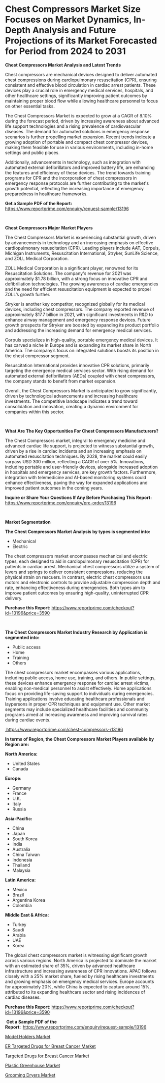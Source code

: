 <p><h1>Chest Compressors Market Size Focuses on Market Dynamics, In-Depth Analysis and Future Projections of its Market Forecasted for Period from 2024 to 2031</h1></p><p><strong>Chest Compressors Market Analysis and Latest Trends</strong></p>
<p><p>Chest compressors are mechanical devices designed to deliver automated chest compressions during cardiopulmonary resuscitation (CPR), ensuring consistent and effective blood circulation in cardiac arrest patients. These devices play a crucial role in emergency medical services, hospitals, and other healthcare settings, significantly improving patient outcomes by maintaining proper blood flow while allowing healthcare personnel to focus on other essential tasks.</p><p>The Chest Compressors Market is expected to grow at a CAGR of 8.10% during the forecast period, driven by increasing awareness about advanced life support technologies and a rising prevalence of cardiovascular diseases. The demand for automated solutions in emergency response scenarios is further propelling market expansion. Recent trends indicate a growing adoption of portable and compact chest compressor devices, making them feasible for use in various environments, including in-home settings and public places. </p><p>Additionally, advancements in technology, such as integration with automated external defibrillators and improved battery life, are enhancing the features and efficiency of these devices. The trend towards training programs for CPR and the incorporation of chest compressors in emergency response protocols are further contributing to the market's growth potential, reflecting the increasing importance of emergency preparedness in healthcare frameworks.</p></p>
<p><strong>Get a Sample PDF of the Report:&nbsp;</strong> <a href="https://www.reportprime.com/enquiry/request-sample/13196?utm_campaign=96&utm_medium=2&utm_source=Github&utm_content=ia&utm_term=25112024&utm_id=chest-compressors">https://www.reportprime.com/enquiry/request-sample/13196</a></p>
<p>&nbsp;</p>
<p><strong>Chest Compressors Major Market Players</strong></p>
<p><p>The Chest Compressors Market is experiencing substantial growth, driven by advancements in technology and an increasing emphasis on effective cardiopulmonary resuscitation (CPR). Leading players include AAT, Corpuls, Michigan Instruments, Resuscitation International, Stryker, SunLife Science, and ZOLL Medical Corporation.</p><p>ZOLL Medical Corporation is a significant player, renowned for its Resuscitation Solutions. The company's revenue for 2021 was approximately $1.78 billion, with a strong focus on innovative CPR and defibrillation technologies. The growing awareness of cardiac emergencies and the need for efficient resuscitation equipment is expected to propel ZOLL’s growth further.</p><p>Stryker is another key competitor, recognized globally for its medical devices, including chest compressors. The company reported revenue of approximately $17.7 billion in 2021, with significant investments in R&D to enhance airway management and emergency response devices. Future growth prospects for Stryker are boosted by expanding its product portfolio and addressing the increasing demand for emergency medical services.</p><p>Corpuls specializes in high-quality, portable emergency medical devices. It has carved a niche in Europe and is expanding its market share in North America. The company’s focus on integrated solutions boosts its position in the chest compressor segment.</p><p>Resuscitation International provides innovative CPR solutions, primarily targeting the emergency medical services sector. With rising demand for automated external defibrillators (AEDs) coupled with chest compressors, the company stands to benefit from market expansion.</p><p>Overall, the Chest Compressors Market is anticipated to grow significantly, driven by technological advancements and increasing healthcare investments. The competitive landscape indicates a trend toward consolidation and innovation, creating a dynamic environment for companies within this sector.</p></p>
<p>&nbsp;</p>
<p><strong>What Are The Key Opportunities For Chest Compressors Manufacturers?</strong></p>
<p><p>The Chest Compressors market, integral to emergency medicine and advanced cardiac life support, is projected to witness substantial growth, driven by a rise in cardiac incidents and an increasing emphasis on automated resuscitation techniques. By 2028, the market could easily surpass USD 300 million, reflecting a CAGR of over 5%. Innovations, including portable and user-friendly devices, alongside increased adoption in hospitals and emergency services, are key growth factors. Furthermore, integration with telemedicine and AI-based monitoring systems could enhance effectiveness, paving the way for expanded applications and improved patient outcomes in the coming years.</p></p>
<p><strong>Inquire or Share Your Questions If Any Before Purchasing This Report:</strong> <a href="https://www.reportprime.com/enquiry/pre-order/13196?utm_campaign=96&utm_medium=2&utm_source=Github&utm_content=ia&utm_term=25112024&utm_id=chest-compressors">https://www.reportprime.com/enquiry/pre-order/13196</a></p>
<p>&nbsp;</p>
<p><strong>Market Segmentation</strong></p>
<p><strong>The Chest Compressors Market Analysis by types is segmented into:</strong></p>
<p><ul><li>Mechanical</li><li>Electric</li></ul></p>
<p><p>The chest compressors market encompasses mechanical and electric types, each designed to aid in cardiopulmonary resuscitation (CPR) for patients in cardiac arrest. Mechanical chest compressors utilize a system of levers and springs to deliver consistent compressions, reducing the physical strain on rescuers. In contrast, electric chest compressors use motors and electronic controls to provide adjustable compression depth and rate, enhancing effectiveness during emergencies. Both types aim to improve patient outcomes by ensuring high-quality, uninterrupted CPR delivery.</p></p>
<p><strong>Purchase this Report:&nbsp;</strong><a href="https://www.reportprime.com/checkout?id=13196&price=3590&utm_campaign=96&utm_medium=2&utm_source=Github&utm_content=ia&utm_term=25112024&utm_id=chest-compressors">https://www.reportprime.com/checkout?id=13196&price=3590</a></p>
<p>&nbsp;</p>
<p><strong>The Chest Compressors Market Industry Research by Application is segmented into:</strong></p>
<p><ul><li>Public access</li><li>Home</li><li>Training</li><li>Others</li></ul></p>
<p><p>The chest compressors market encompasses various applications, including public access, home use, training, and others. In public settings, these devices enhance emergency response for cardiac arrest victims, enabling non-medical personnel to assist effectively. Home applications focus on providing life-saving support to individuals during emergencies. Training applications involve educating healthcare professionals and laypersons in proper CPR techniques and equipment use. Other market segments may include specialized healthcare facilities and community programs aimed at increasing awareness and improving survival rates during cardiac events.</p></p>
<p><a href="https://www.reportprime.com/chest-compressors-r13196?utm_campaign=96&utm_medium=2&utm_source=Github&utm_content=ia&utm_term=25112024&utm_id=chest-compressors">&nbsp;https://www.reportprime.com/chest-compressors-r13196</a></p>
<p><strong>In terms of Region, the Chest Compressors Market Players available by Region are:</strong></p>
<p>
    <p> <strong> North America: </strong>
        <ul>
            <li>United States</li>
            <li>Canada</li>
        </ul>
        </p> 
    <p> <strong> Europe: </strong>
        <ul>
            <li>Germany</li>
            <li>France</li>
            <li>U.K.</li>
            <li>Italy</li>
            <li>Russia</li>
        </ul>
        </p> 
    <p> <strong> Asia-Pacific: </strong>
        <ul>
            <li>China</li>
            <li>Japan</li>
            <li>South Korea</li>
            <li>India</li>
            <li>Australia</li>
            <li>China Taiwan</li>
            <li>Indonesia</li>
            <li>Thailand</li>
            <li>Malaysia</li>
        </ul>
        </p> 
    <p> <strong> Latin America: </strong>
        <ul>
            <li>Mexico</li>
            <li>Brazil</li>
            <li>Argentina Korea</li>
            <li>Colombia</li>
        </ul>
        </p> 
    <p> <strong> Middle East & Africa: </strong>
        <ul>
            <li>Turkey</li>
            <li>Saudi</li>
            <li>Arabia</li>
            <li>UAE</li>
            <li>Korea</li>
        </ul>
    </p>
    </p>
<p><p>The global chest compressors market is witnessing significant growth across various regions. North America is projected to dominate the market with an estimated share of 35%, driven by advanced healthcare infrastructure and increasing awareness of CPR innovations. APAC follows closely with a 25% market share, fueled by rising healthcare investments and growing emphasis on emergency medical services. Europe accounts for approximately 20%, while China is expected to capture around 15%, attributed to its expanding healthcare sector and rising incidences of cardiac diseases.</p></p>
<p><strong>Purchase this Report: </strong><a href="https://www.reportprime.com/checkout?id=13196&price=3590&utm_campaign=96&utm_medium=2&utm_source=Github&utm_content=ia&utm_term=25112024&utm_id=chest-compressors">https://www.reportprime.com/checkout?id=13196&price=3590</a></p>
<p>&nbsp;<strong>Get a Sample PDF of the Report:&nbsp;&nbsp;</strong><a href="https://www.reportprime.com/enquiry/request-sample/13196?utm_campaign=96&utm_medium=2&utm_source=Github&utm_content=ia&utm_term=25112024&utm_id=chest-compressors">https://www.reportprime.com/enquiry/request-sample/13196</a></p>
<p><strong></strong></p>
<p><p><a href="https://github.com/AngelaWalsh696/Market-Research-Report-List-1/blob/main/model-holders-market.md?utm_campaign=96&utm_medium=2&utm_source=Github&utm_content=ia&utm_term=25112024&utm_id=chest-compressors">Model Holders Market</a></p><p><a href="https://issuu.com/reportprime-2/docs/er-targeted-drugs-for-breast-cancer_ad64548634a095?utm_campaign=96&utm_medium=2&utm_source=Github&utm_content=ia&utm_term=25112024&utm_id=chest-compressors">ER Targeted Drugs for Breast Cancer Market</a></p><p><a href="https://issuu.com/reportprime-2/docs/targeted-drugs-for-breast-cancer-ma_504c650b813b54?utm_campaign=96&utm_medium=2&utm_source=Github&utm_content=ia&utm_term=25112024&utm_id=chest-compressors">Targeted Drugs for Breast Cancer Market</a></p><p><a href="https://www.linkedin.com/pulse/tracking-emerging-trends-plastic-greenhouse-market-projected-ch5qf?utm_campaign=96&utm_medium=2&utm_source=Github&utm_content=ia&utm_term=25112024&utm_id=chest-compressors">Plastic Greenhouse Market</a></p><p><a href="https://github.com/jontyhinseyxe/Market-Research-Report-List-1/blob/main/grooming-dryers-market.md?utm_campaign=96&utm_medium=2&utm_source=Github&utm_content=ia&utm_term=25112024&utm_id=chest-compressors">Grooming Dryers Market</a></p></p>